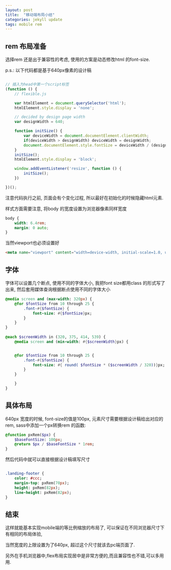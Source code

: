 ```yaml
---
layout: post
title:  "移动端布局小结"
categories: jekyll update
tags: mobile rem
---
```



## rem 布局准备
选择rem 还是出于兼容性的考虑, 使用的方案是动态修改html 的font-size.

p.s.: 以下代码都是基于640px像素的设计稿

```javascript

// 插入为head中第一个script标签
(function () {
	// flexible.js

	var htmlElement = document.querySelector('html');
	htmlElement.style.display = 'none';

	// decided by design page width
	var designWidth = 640;	

	function initSize() {
		var deviceWidth = document.documentElement.clientWidth;
		if(deviceWidth > designWidth) deviceWidth = designWidth;
		document.documentElement.style.fontSize = deviceWidth / (designWidth/100.0) + 'px';
	}
	initSize();
	htmlElement.style.display = 'block';

	window.addEventListener('resize', function () {
		initSize();
	})

})();

```

注意代码执行之前, 页面会有个变化过程, 所以最好在初始化的时候隐藏html元素.

样式方面需要注意, 将body 的宽度设置为浏览器像素同样宽度

```css
body {
	width: 6.4rem;
	margin: 0 auto;
}
```

当然viewport也必须设置好

```html
<meta name="viewport" content="width=device-width, initial-scale=1.0, user-scalable=0, minimum-scale=1.0, maximum-scale=1.0">
```

## 字体
字体可以设置几个断点, 使用不同的字体大小, 我把font size都用class 的形式写了出来, 然后套用媒体查询根据断点使用不同的字体大小

```sass
@media screen and (max-width: 320px) {
	@for $fontSize from 10 through 25 {
		.font-#{$fontSize} {
			font-size: #{$fontSize}px;
		}
	}
}
	
@each $screenWidth in (320, 375, 414, 539) {
	@media screen and (min-width: #{$screenWidth}px) {


	@for $fontSize from 10 through 25 {
		.font-#{$fontSize} {
			font-size: #{ round( $fontSize * ($screenWidth / 320))}px;
		}
	}

	}
}

```

## 具体布局

640px 宽度的时候, font-size的值是100px, 元素尺寸需要根据设计稿给出对应的rem, sass中添加一个px转换rem 的函数:

```sass
@function pxRem($px) {
	$baseFontSize: 100px;
	@return $px / $baseFontSize * 1rem;
}
```

然后代码中就可以直接根据设计稿填写尺寸

```sass

.landing-footer {
	color: #ccc;
	margin-top: pxRem(70px);
	height: pxRem(82px);
	line-height: pxRem(82px);
}

```


## 结束

这样就能基本实现mobile端的等比例缩放的布局了, 可以保证在不同浏览器尺寸下有相同的布局体验,

当然宽度的上限设置为了640px, 超过这个尺寸就该去pc端页面了.

另外在手机浏览器中,flex布局实现居中是非常方便的,而且兼容性也不错,可以多用用.
